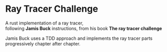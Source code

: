 # Ray Tracer Challenge

A rust implementation of a ray tracer,\
following **Jamis Buck** instructions, from his book **The ray tracer challenge**

Jamis Buck uses a TDD approach and implements the ray tracer parts\
progressively chapter after chapter.
